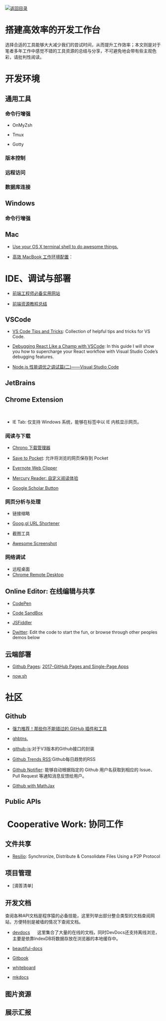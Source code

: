 [![返回目录](https://parg.co/UGo)](https://parg.co/b4z) 
 


 


 


 






# 搭建高效率的开发工作台



选择合适的工具能够大大减少我们的尝试时间，从而提升工作效率；本文则是对于笔者多年工作中感觉不错的工具资源的总结与分享，不可避免地会带有些主观色彩，请批判性阅读。



# 开发环境


## 通用工具


### 命令行增强


- OnMyZsh


- Tmux


- Gotty


### 版本控制



### 远程访问


### 数据库连接



## Windows


### 命令行增强



## Mac



- [Use your OS X terminal shell to do awesome things.](https://github.com/herrbischoff/awesome-osx-command-line)

- [高效 MacBook 工作环境配置](https://zhuanlan.zhihu.com/p/24868436)：


# IDE、调试与部署


- [前端工程师必备实用网站](https://zhuanlan.zhihu.com/p/24513356)

- [前端资源教程总结](https://github.com/jsfront/src/blob/master/qq.md)




## VSCode

- [VS Code Tips and Tricks](https://parg.co/bsk): Collection of helpful tips and tricks for VS Code.

- [Debugging React Like a Champ with VSCode](https://parg.co/Ud5): In this guide I will show you how to supercharge your React workflow with Visual Studio Code’s debugging features.

- [Node.js 性能调优之调试篇(二)——Visual Studio Code](https://zhuanlan.zhihu.com/p/29554833)


## JetBrains



## Chrome Extension
 

- IE Tab: 仅支持 Windows 系统，能够在标签中以 IE 内核显示网页。



### 阅读与下载



- [Chrono 下载管理器](http://6me.us/PFn)


- [Save to Pocket](http://6me.us/Zp5): 允许将浏览的网页保存到 Pocket



- [Evernote Web Clipper](http://6me.us/6ldwK7)

- [Mercury Reader: 自定义阅读体验](http://6me.us/8hOKsH)


- [Google Scholar Button](http://6me.us/wXicA0)


### 网页分析与处理




- 链接缩略
    
- [Goog.gl URL Shortener](http://6me.us/vaJuM3)



- 截图工具
    
- [Awesome Screenshot](http://6me.us/lzEw)

### 网络调试



- 远程桌面
    
- [Chrome Remote Desktop](http://6me.us/55h)



## Online Editor: 在线编辑与共享



- [CodePen]()

- [Code SandBox]()

- [JSFiddler]()

- [Dwitter](https://www.dwitter.net/): Edit the code to start the fun, or browse through other peoples demos below






## 云端部署

- [Github Pages](): [2017-GitHub Pages and Single-Page Apps](https://dev.to/_evansalter/github-pages-and-single-page-apps)


- [now.sh]()








# 社区


## Github


- [强力推荐！那些你不能错过的 GitHub 插件和工具](https://juejin.im/post/59ade28051882538fd72fa2c)


- [ghbtns.](https://ghbtns.com/#star)

- [github-js](https://github.com/akshaykumar6/github-js):对于V3版本的Github接口的封装


- [Github Trends RSS](http://github-trends.ryotarai.info/):Github每日趋势的RSS



- [Github Notifier](https://parg.co/bDV): 能够自动根据指定的 Github 用户名获取到相应的 Issue、Pull Request 等通知消息反馈给用户。

- [Github with MathJax](https://parg.co/bDa)


## Public APIs



#  Cooperative Work: 协同工作



## 文件共享

- [Resilio](https://www.resilio.com/): Synchronize, Distribute & Consolidate Files Using a P2P Protocol


## 项目管理



- [滴答清单]


## 开发文档

查阅各种API文档是程序猿的必备技能，这里列举出部分整合类型的文档查阅网站，方便特别是被墙的情况下查阅文档。


- [devdocs](http://devdocs.io/)
  
  这里集合了大量的在线的文档，同时DevDocs还支持离线浏览，主要是依靠IndexDB将数据存放在浏览器的本地缓存中。
  

- [beautiful-docs](https://github.com/PharkMillups/beautiful-docs)


- [Gitbook](https://github.com/GitbookIO/gitbook)

- [whiteboard](https://github.com/mpociot/whiteboard)

- [mkdocs](https://github.com/mkdocs/mkdocs/)




## 图片资源


## 展示汇报
